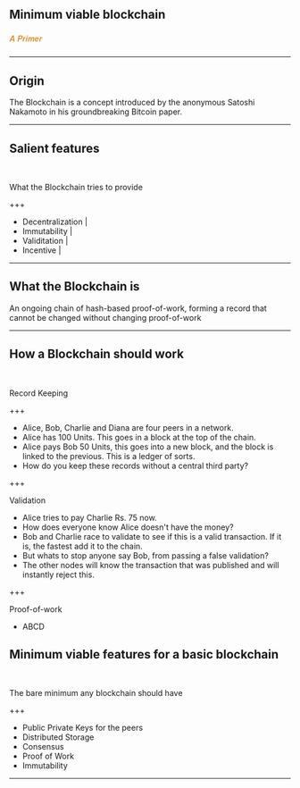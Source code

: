 ## Minimum viable blockchain
##### <span style="font-family:Helvetica Neue; font-weight:bold"><span style="color:#e49436">A Primer</span></span>

---

## Origin
The Blockchain is a concept introduced by the anonymous Satoshi Nakamoto in his groundbreaking Bitcoin paper.

---

## Salient features

<br>

What the Blockchain tries to provide

+++

- Decentralization |
- Immutability     |
- Validitation     |
- Incentive        | 

---

## What the Blockchain is

An ongoing chain of hash-based proof-of-work, forming a record that cannot be changed without changing proof-of-work

--- 

## How a Blockchain should work

<br>

Record Keeping

+++

- Alice, Bob, Charlie and Diana are four peers in a network. 
- Alice has 100 Units. This goes in a block at the top of the chain.
- Alice pays Bob 50 Units, this goes into a new block, and the block is linked to the previous. This is a ledger of sorts.
- How do you keep these records without a central third party?

+++

Validation

- Alice tries to pay Charlie Rs. 75 now. 
- How does everyone know Alice doesn't have the money?
- Bob and Charlie race to validate to see if this is a valid transaction. If it is, the fastest add it to the chain.
- But whats to stop anyone say Bob, from passing a false validation?
- The other nodes will know the transaction that was published and will instantly reject this.

+++

Proof-of-work

- ABCD

## Minimum viable features for a basic blockchain

<br>

The bare minimum any blockchain should have

+++

 - Public Private Keys for the peers
 - Distributed Storage
 - Consensus 
 - Proof of Work
 - Immutability

---
